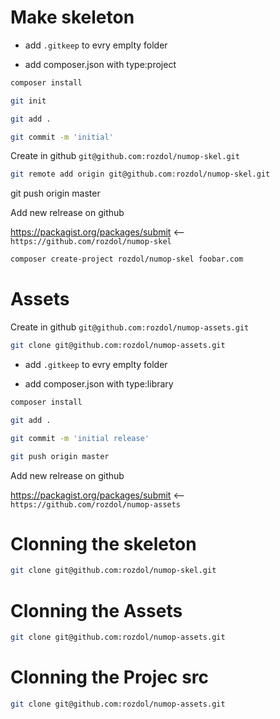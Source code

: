 # Make skeleton

- add `.gitkeep` to evry emplty folder

- add composer.json with type:project

```bash
composer install

git init

git add .

git commit -m 'initial'
```

Create in github `git@github.com:rozdol/numop-skel.git`

```bash
git remote add origin git@github.com:rozdol/numop-skel.git
```

git push origin master

Add new relrease on github


https://packagist.org/packages/submit <-- `https://github.com/rozdol/numop-skel`


```bash
composer create-project rozdol/numop-skel foobar.com
```

# Assets

Create in github `git@github.com:rozdol/numop-assets.git`

```bash
git clone git@github.com:rozdol/numop-assets.git
```

- add `.gitkeep` to evry emplty folder

- add composer.json with type:library

```bash
composer install

git add .

git commit -m 'initial release'

git push origin master
```

Add new relrease on github

https://packagist.org/packages/submit <-- `https://github.com/rozdol/numop-assets`

# Clonning the skeleton

```bash
git clone git@github.com:rozdol/numop-skel.git
```

# Clonning the Assets

```bash
git clone git@github.com:rozdol/numop-assets.git
```
# Clonning the Projec src

```bash
git clone git@github.com:rozdol/numop-assets.git
```
